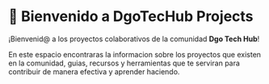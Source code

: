 # 🎉 Bienvenido a DgoTecHub Projects

¡Bienvenid@ a los proyectos colaborativos de la comunidad **Dgo Tech Hub**!

En este espacio encontraras la informacion sobre los proyectos que existen en la comunidad, guias, recursos y herramientas que te serviran para contribuir de manera efectiva y aprender haciendo.
